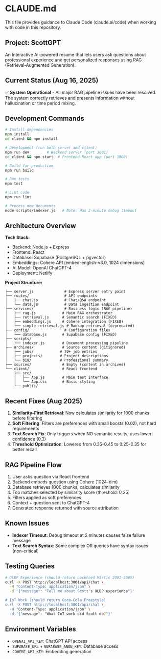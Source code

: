 # CLAUDE.md

This file provides guidance to Claude Code (claude.ai/code) when working with code in this repository.

## Project: ScottGPT

An Interactive AI-powered resume that lets users ask questions about professional experience and get personalized responses using RAG (Retrieval-Augmented Generation).

## Current Status (Aug 16, 2025)

✅ **System Operational** - All major RAG pipeline issues have been resolved. The system correctly retrieves and presents information without hallucination or time period mixing.

## Development Commands

```bash
# Install dependencies
npm install
cd client && npm install

# Development (run both server and client)
npm run dev        # Backend server (port 3001)
cd client && npm start  # Frontend React app (port 3000)

# Build for production
npm run build

# Run tests
npm test

# Lint code
npm run lint

# Process new documents
node scripts/indexer.js   # Note: Has 2-minute debug timeout
```

## Architecture Overview

**Tech Stack:**
- Backend: Node.js + Express
- Frontend: React
- Database: Supabase (PostgreSQL + pgvector)
- Embeddings: Cohere API (embed-english-v3.0, 1024 dimensions)
- AI Model: OpenAI ChatGPT-4
- Deployment: Netlify

**Project Structure:**
```
├── server.js              # Express server entry point
├── routes/                # API endpoints
│   ├── chat.js            # Chat/Q&A endpoint
│   └── data.js            # Data ingestion endpoint
├── services/              # Business logic (RAG pipeline)
│   ├── rag.js            # Main RAG orchestrator
│   ├── retrieval.js      # Semantic search (FIXED)
│   ├── embeddings.js     # Cohere integration (FIXED)
│   └── simple-retrieval.js # Backup retrieval (deprecated)
├── config/                # Configuration files
│   └── database.js       # Supabase config (FIXED)
├── scripts/
│   └── indexer.js        # Document processing pipeline
├── archives/             # Source content (gitignored)
│   ├── jobs/            # 70+ job entries
│   ├── projects/        # Project descriptions
│   └── bio/             # Professional summary
├── sources/              # Empty (content in archives)
└── client/               # React frontend
    ├── src/
    │   ├── App.js        # Main test interface
    │   └── App.css       # Basic styling
    └── public/
```

## Recent Fixes (Aug 2025)

1. **Similarity-First Retrieval**: Now calculates similarity for 1000 chunks before filtering
2. **Soft Filtering**: Filters are preferences with small boosts (0.02), not hard requirements
3. **Text Search Fix**: Only triggers when NO semantic results, uses lower confidence (0.3)
4. **Threshold Optimization**: Lowered from 0.35-0.45 to 0.25-0.35 for better recall

## RAG Pipeline Flow

1. User asks question via React frontend
2. Backend embeds question using Cohere (1024-dim)
3. Database retrieves 1000 chunks, calculates similarity
4. Top matches selected by similarity score (threshold: 0.25)
5. Filters applied as soft preferences
6. Context + question sent to ChatGPT-4
7. Generated response returned with source attribution

## Known Issues

- **Indexer Timeout**: Debug timeout at 2 minutes causes false failure message
- **Text Search Syntax**: Some complex OR queries have syntax issues (non-critical)

## Testing Queries

```bash
# OLDP Experience (should return Lockheed Martin 2001-2005)
curl -X POST http://localhost:3001/api/chat \
  -H "Content-Type: application/json" \
  -d '{"message": "Tell me about Scott's OLDP experience"}'

# IoT Work (should return Coca-Cola Freestyle)
curl -X POST http://localhost:3001/api/chat \
  -H "Content-Type: application/json" \
  -d '{"message": "What IoT work did Scott do?"}'
```

## Environment Variables

- `OPENAI_API_KEY`: ChatGPT API access
- `SUPABASE_URL` + `SUPABASE_ANON_KEY`: Database access  
- `COHERE_API_KEY`: Embedding generation